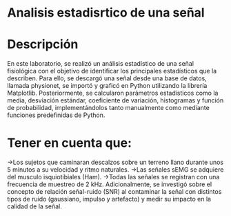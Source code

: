 # Analisis estadisrtico de una señal

# Descripción
En este laboratorio, se realizó un análisis estadístico de una señal fisiológica con el objetivo de identificar los principales estadísticos que la describen. Para ello, se descargó una señal desde una base de datos, llamada physionet, se importó y graficó en Python utilizando la librería Matplotlib. Posteriormente, se calcularon parámetros estadísticos como la media, desviación estándar, coeficiente de variación, histogramas y función de probabilidad, implementándolos tanto manualmente como mediante funciones predefinidas de Python.
# Tener en cuenta que:
->Los sujetos que caminaran descalzos sobre un terreno llano durante unos 5 minutos a su velocidad y ritmo naturales.
->Las señales sEMG se adquiere del musculo isquiotibiales (Ham).
->Todas las señales se registran con una frecuencia de muestreo de 2 kHz.
Adicionalmente, se investigó sobre  el concepto de relación señal-ruido (SNR) al contaminar la señal con distintos tipos de ruido (gaussiano, impulso y artefacto) y medir su impacto en la calidad de la señal. 
